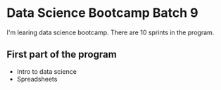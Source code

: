 # Data Science Bootcamp Batch 9

I'm learing data science bootcamp. There are 10 sprints in the program.

## First part of the program
- Intro to data science
- Spreadsheets

